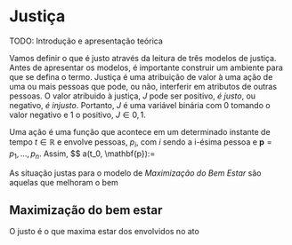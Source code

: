 # Justiça

TODO: Introdução e apresentação teórica

Vamos definir o que é justo através da leitura de três modelos de justiça. Antes de apresentar os modelos, é importante
construir um ambiente para que se defina o termo. Justiça é uma atribuição de valor à uma ação de uma ou mais 
pessoas que pode, ou não, interferir em atributos de outras pessoas. O valor atribuido à justiça, $J$ pode ser positivo,
*é justo*, ou negativo, *é injusto*. Portanto, $J$ é uma variável binária com 0 tomando o valor negativo e 
1 o positivo, $J \in {0, 1}$.

Uma ação é uma função que acontece em um determinado instante de tempo $t \in \mathds{R}$ e envolve pessoas, $p_i$, com $i$ sendo a 
i-ésima pessoa e $\mathbf{p} = {p_1, ...,p_n}$. Assim, 
$$
a(t_0, \mathbf{p}):= 

As situação justas para o modelo de
*Maximização do Bem Estar* são aquelas que melhoram o bem


## Maximização do bem estar

O justo é o que maxima estar dos envolvidos no ato
